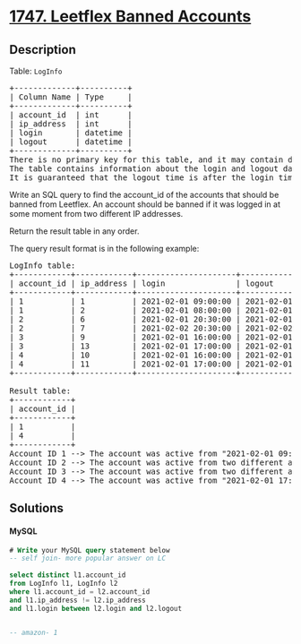 # [1747. Leetflex Banned Accounts](https://leetcode.com/problems/leetflex-banned-accounts/description)

## Description

<!-- description:start -->

<p>Table: <code>LogInfo</code></p>
<pre>
+-------------+----------+
| Column Name | Type     |
+-------------+----------+
| account_id  | int      |
| ip_address  | int      |
| login       | datetime |
| logout      | datetime |
+-------------+----------+
There is no primary key for this table, and it may contain duplicates.
The table contains information about the login and logout dates of Leetflex accounts. It also contains the IP address from which the account logged in and out.
It is guaranteed that the logout time is after the login time.
</pre>
 

Write an  SQL query to find the account_id of the accounts that should be banned from Leetflex. An account should be banned if it was logged in at some moment from two different IP addresses.

Return the result table in any order.

The query result format is in the following example:

<pre>
LogInfo table:
+------------+------------+---------------------+---------------------+
| account_id | ip_address | login               | logout              |
+------------+------------+---------------------+---------------------+
| 1          | 1          | 2021-02-01 09:00:00 | 2021-02-01 09:30:00 |
| 1          | 2          | 2021-02-01 08:00:00 | 2021-02-01 11:30:00 |
| 2          | 6          | 2021-02-01 20:30:00 | 2021-02-01 22:00:00 |
| 2          | 7          | 2021-02-02 20:30:00 | 2021-02-02 22:00:00 |
| 3          | 9          | 2021-02-01 16:00:00 | 2021-02-01 16:59:59 |
| 3          | 13         | 2021-02-01 17:00:00 | 2021-02-01 17:59:59 |
| 4          | 10         | 2021-02-01 16:00:00 | 2021-02-01 17:00:00 |
| 4          | 11         | 2021-02-01 17:00:00 | 2021-02-01 17:59:59 |
+------------+------------+---------------------+---------------------+

Result table:
+------------+
| account_id |
+------------+
| 1          |
| 4          |
+------------+
Account ID 1 --> The account was active from "2021-02-01 09:00:00" to "2021-02-01 09:30:00" with two different IP addresses (1 and 2). It should be banned.
Account ID 2 --> The account was active from two different addresses (6, 7) but in two different times.
Account ID 3 --> The account was active from two different addresses (9, 13) on the same day but they do not intersect at any moment.
Account ID 4 --> The account was active from "2021-02-01 17:00:00" to "2021-02-01 17:00:00" with two different IP addresses (10 and 11). It should be banned.
</pre>

<!-- description:end -->

## Solutions

<!-- solution:start -->

<!-- tabs:start -->

#### MySQL

```sql
# Write your MySQL query statement below
-- self join- more popular answer on LC
  
select distinct l1.account_id
from LogInfo l1, LogInfo l2
where l1.account_id = l2.account_id
and l1.ip_address != l2.ip_address
and l1.login between l2.login and l2.logout


-- amazon- 1
```

<!-- tabs:end -->

<!-- solution:end -->

